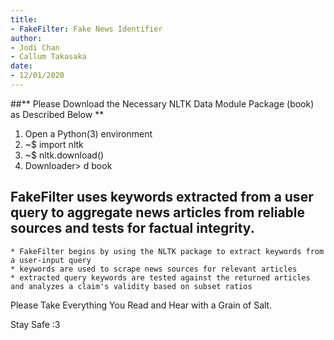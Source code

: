 ```yaml
---
title:
- FakeFilter: Fake News Identifier
author:
- Jodi Chan
- Callum Takasaka
date:
- 12/01/2020
---
```


##** Please Download the Necessary NLTK Data Module Package (book) as Described Below **

1. Open a Python(3) environment
2. ~$ import nltk
3. ~$ nltk.download()
4. Downloader> d book


## FakeFilter uses keywords extracted from a user query to aggregate news articles from reliable sources and tests for factual integrity.

	* FakeFilter begins by using the NLTK package to extract keywords from a user-input query
	* keywords are used to scrape news sources for relevant articles
	* extracted query keywords are tested against the returned articles and analyzes a claim's validity based on subset ratios

Please Take Everything You Read and Hear with a Grain of Salt.

Stay Safe :3
